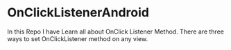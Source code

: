 # OnClickListenerAndroid
In this Repo I have Learn all about OnClick Listener Method. There are three ways to set OnClickListener method on any view. 
